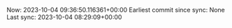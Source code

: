 Now: 2023-10-04 09:36:50.116361+00:00 Earliest commit since sync: None Last sync: 2023-10-04 08:29:09+00:00
